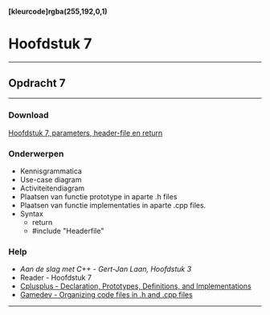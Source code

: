 #### [kleurcode]rgba(255,192,0,1)

# Hoofdstuk 7

---
## Opdracht 7
---

### Download
[Hoofdstuk 7, parameters, header-file en return](https://elo.kw1c.nl/CMS/Studie/811%20ICT-Academie/811%20VakkenInhoud/%5BB.08%20C++%5D%20C++/25187%20%C2%A0%20Applicatie-%20en%20mediaontwikkelaar/Periode%2007/Productie/01.%20Reader/ProgrammerenC++AO_lrjr2_Console_Hfst07.pdf)

### Onderwerpen
*   Kennisgrammatica
*   Use-case diagram
*   Activiteitendiagram
*   Plaatsen van functie prototype in aparte .h files
*   Plaatsen van functie  implementaties in aparte .cpp files.
*   Syntax
    *   return
    *   \#include "Headerfile"

### Help
*   *Aan de slag met C++ - Gert-Jan Laan, Hoofdstuk 3*
*   Reader - Hoofdstuk 7
*   [Cplusplus - Declaration, Prototypes, Definitions, and Implementations](http://www.cplusplus.com/articles/yAqpX9L8/)
*   [Gamedev - Organizing code files in .h and .cpp files](https://www.gamedev.net/resources/_/technical/general-programming/organizing-code-files-in-c-and-c-r1798)

---
